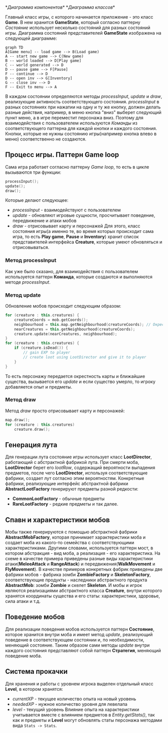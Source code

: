 \**Диаграмма компонентов**
\**Диаграмма классов**

Главный класс игры, с которого начинается приложение - это класс **Game**. В нем хранится **GameState**, который согласно паттерну _Состояние_ использует несколько состояний для разных состояний игры. Диаграмма состояний представителей **GameState** изображена на следующей диаграмме:
```mermaid
graph TD
A[Game menu] -- load game --> B(Load game)
A -- start new game --> C(New game)
B -- world loaded --> D[Play game]
C -- world generated --> D
D -- pause game --> F[Pause]
F -- continue --> D
D -- open inv --> G[Inventory]
G -- close inv --> D
F -- Exit to menu --> A
```
В каждом состоянии определяются методы _processInput_, _update_ и _draw_, реализующие активность соответствующего состояния. _processInput_ в разных состояниях при нажатии на одну и ту же кнопку, должен делать разные действия, например, в меню кнопка "вниз" выберет следующий пункт меню, а в игре переместит персонажа вниз. Поэтому для взаимодействия с пользователем используются _Команды_ из соответствующего паттерна для каждой кнопки и каждого состояния. Кнопки, которые не нужны состоянию игры(например кнопка влево в меню) соответственно не создаются.
## Процесс игры. Паттерн Game loop
Сама игра работает согласно паттерну _Game loop_, то есть в цикле вызываются три функции:
```kotlin
processInput();
update();
draw();
```
Которые делают следующее:
- _processInput_ - взаимодействуют с пользователем
- _update_ - обновляют игровые сущности, просчитывает поведение, передвижение и атаки мобов
- _draw_ - отрисовывает карту и персонажей
Для этого, класс состояния игры(а именно те, во время которых происходит сама игра, то есть **Play game**, **Pause** и **Inventory**) хранит список представителей интерфейса **Creature**, которые умеют обновляться и отрисовываться.
### Метод processInput
Как уже было сказано, для взаимодействия с пользователем используется паттерн **Команда**, которые создаются и выполняются методе _processInput_.
### Метод update
Обновление мобов происходит следующим образом:
```kotlin
for (creature : this.creatures) {
	creatureCoords = mob.getCoords();
	neighbourhood = this.map.getNeighbourhood(creatureCoords); // Окрестность на карте
	nearCreatures = this.getNeighbourhood(creatureCoords);
	creature.update(nearCreatures, neighbourhood);
}
for (creature : this.creatures) {
	if (creature.isDead()) {
		// gain EXP to player
		// create loot using LootDirector and give it to player
	}
}
```
То есть персонажу передается окрестность карты и ближайшие существа, вызывается его _update_ и если существо умерло, то игроку добавляется опыт и предметы.
### Метод draw
Метод _draw_ просто отрисовывает карту и персонажей:
```kotlin
map.draw();
for (creature : this.creatures)
	creature.draw();
```
## Генерация лута
Для генерации лута состояние игры использует класс **LootDirector**, работающий с абстрактной фабрикой лута. При смерти моба, **LootDirector** берет его _lootRow_, содержащий вероятности выпадения предметов, после чего **LootDirector**, используя соответствующие фабрики, создает лут согласно этим вероятностям. Конкретные фабрики, реализующие интерфейс абстрактной фабрики **AbstractLootFactory** генерируют предметы разной редкости:
- **CommonLootFactory** - обычные предметы
- **RareLootFactory** - редкие предметы
и так далее.
## Спавн и характеристики мобов
Мобы также генерируются с помощью абстрактной фабрики **AbstractMobFactory**, которая принимает характеристики моба и создает моба из какого-то семейства с соответствующими характеристиками. Другими словами, используется паттерн мост, в котором абстракция - вид моба, а реализация - его характеристика. На схеме в качестве примера приведены разные виды характеристики атаки(**MeleeAttack** и **RangeAttack**) и передвижения(**WalkMovement** и **FlyMovement**). В качестве примеров конкретных фабрик приведены две фабрики мобов - фабрика зомби **ZombieFactory** и **SkeletonFactory**, соответствующие продукты - наследники абстрактного продукта **AbstractMob**: зомби **Zombie** и скелет **Skeleton**.
И мобы и игрок являются реализациями абстрактного класса **Creature**, внутри которого хранятся координаты существа и его статы: характеристики, здоровье, сила атаки и т.д.
## Поведение мобов
Для реализации поведения мобов используется паттерн **Состояние**, которое хранится внутри моба и имеет метод _update_, реализующий поведение в соответствующем состоянии и, по необходимости, меняющий состояние. Таким образом сами методы _update_ внутри каждого состояния представляют собой паттерн **Стратегия**, меняющий поведение моба.
## Система прокачки
Для хранения и работы с уровнем игрока выделен отдельный класс **Level**, в котором хранятся:
- _currentXP_ - текущее количество опыта на новый уровень
- _neededXP_ - нужное количество уровня для левелапа
- _level_ - текущий уровень
Влияние опыта на характеристики учитывается вместе с влиянием предметов в _Entity.getStats()_, так как и предметы и **Level** могут обновлять статы персонажа методами вида ```Stats -> Stats```.

